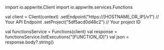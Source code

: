 import io.appwrite.Client
import io.appwrite.services.Functions

val client = Client(context)
  .setEndpoint("https://[HOSTNAME_OR_IP]/v1") // Your API Endpoint
  .setProject("5df5acd0d48c2") // Your project ID

val functionsService = Functions(client)
val response = functionsService.listExecutions("[FUNCTION_ID]")
val json = response.body?.string()
